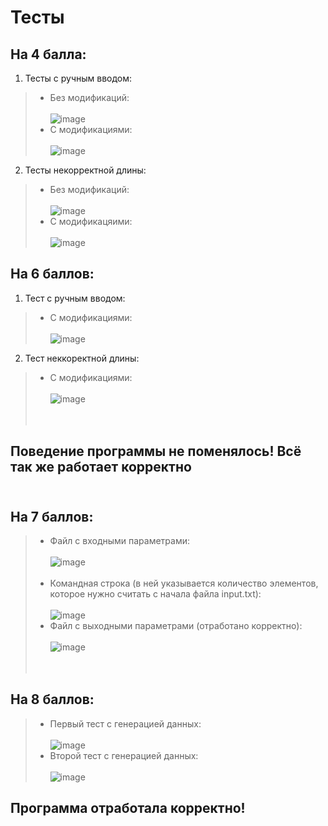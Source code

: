 # Тесты

## На 4 балла:
1. Тесты с ручным вводом: <br/>
> * Без модификаций: <br/> <br/>
> ![image](https://user-images.githubusercontent.com/66753948/197071947-2eb23d35-fe5a-4a66-83e0-88b07d340097.png) <br/>
> * С модификациями: <br/> <br/>
> ![image](https://user-images.githubusercontent.com/66753948/197071406-dc05f622-b904-45c1-aea2-7eff47afb232.png) <br/>

2. Тесты некорректной длины: <br/>
> * Без модификаций: <br/> <br/>
> ![image](https://user-images.githubusercontent.com/66753948/197072505-ad1897bf-3754-4838-89ef-2e7b98519457.png) <br/>
> * С модификацяими: <br/> <br/>
> ![image](https://user-images.githubusercontent.com/66753948/197072597-536721dd-7734-4858-9e57-7f2ae6909bb0.png) <br/>

## На 6 баллов:
1. Тест с ручным вводом: <br/>
> * С модификациями: <br/> <br/>
> ![image](https://user-images.githubusercontent.com/66753948/197080475-bffd262b-f3af-4b5f-97dd-47c66c9fb04c.png)

2. Тест неккоректной длины: <br/>
> * С модификациями: <br/> <br/>
> ![image](https://user-images.githubusercontent.com/66753948/197080864-4638e1e6-a6c4-4e57-a6d0-e9e7a5667147.png) <br/> <br/> <br/>
## Поведение программы не поменялось! Всё так же работает корректно <br/> <br/>

## На 7 баллов: <br/>
> * Файл с входными параметрами: <br/> <br/>
> ![image](https://user-images.githubusercontent.com/66753948/197082392-062bd68b-55c5-4247-a666-8782caeb5c0f.png) <br/> <br/>
> * Командная строка (в ней указывается количество элементов, которое нужно считать с начала файла input.txt): <br/> <br/>
> ![image](https://user-images.githubusercontent.com/66753948/197082590-9050c1b4-7311-4a82-8e01-9ad93463dd3b.png) <br/>
> * Файл с выходными параметрами (отработано корректно): <br/> <br/>
> ![image](https://user-images.githubusercontent.com/66753948/197082726-affb2baa-8a55-45cc-bc7c-d8071dee759d.png) <br/> <br/> <br/>

## На 8 баллов: <br/>
> * Первый тест с генерацией данных: <br/> <br/>
> ![image](https://user-images.githubusercontent.com/66753948/197083729-cd7a6b03-dc23-4f45-bc56-602acc5dd445.png) <br/>
> * Второй тест с генерацией данных: <br/> <br/>
> ![image](https://user-images.githubusercontent.com/66753948/197083842-490f3b3c-2526-4c02-b14e-772518b26aff.png) <br/>
## Программа отработала корректно!
